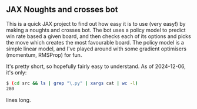 ## JAX Noughts and crosses bot

This is a quick JAX project to find out how easy it is to use (very easy!) by making a noughts and crosses bot. 
The bot uses a policy model to predict win rate based a given board, and then checks each of its options and picks the move which creates the most favourable board. The policy model is a simple linear model, and I've played around with some gradient optimisers (momentum, RMSProp) for fun.

It's pretty short, so hopefully fairly easy to understand. As of 2024-12-06, it's only:
```sh
$ (cd src && ls | grep "\.py" | xargs cat | wc -l)
280
```
lines long.